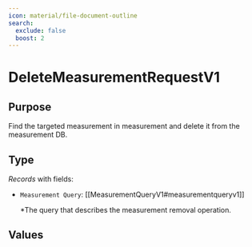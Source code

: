 ```yaml
---
icon: material/file-document-outline
search:
  exclude: false
  boost: 2
---
```


# DeleteMeasurementRequestV1

## Purpose

<!-- --8<-- [start:purpose] -->
Find the targeted measurement in measurement and delete it from the measurement DB.
<!-- --8<-- [end:purpose] -->

## Type

<!-- --8<-- [start:type] -->
<div class="type" markdown>

*Records* with fields:
- `Measurement Query`: [[MeasurementQueryV1#measurementqueryv1]]

  *The query that describes the measurement removal operation.

</div>
<!-- --8<-- [end:type] -->

## Values

